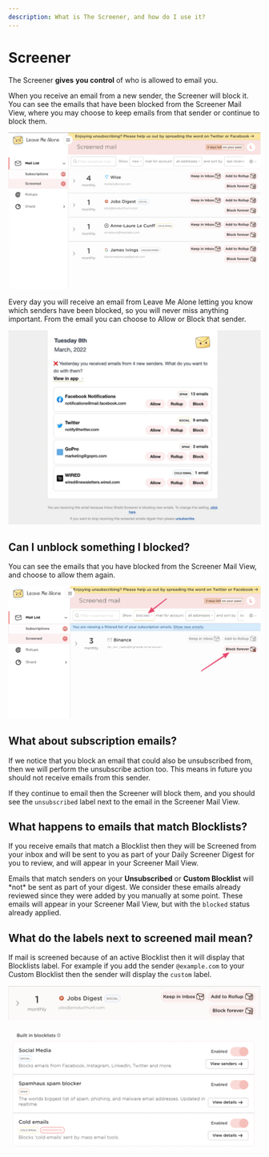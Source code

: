 ```yaml
---
description: What is The Screener, and how do I use it?
---
```


# Screener

The Screener **gives** **you control** of who is allowed to email you.

When you receive an email from a new sender, the Screener will block it. You can see the emails that have been blocked from the Screener Mail View, where you may choose to keep emails from that sender or continue to block them.

![](<../../.gitbook/assets/CleanShot 2022-03-14 at 08.07.23@2x.png>)

Every day you will receive an email from Leave Me Alone letting you know which senders have been blocked, so you will never miss anything important. From the email you can choose to Allow or Block that sender.

![](<../../.gitbook/assets/image (45).png>)

## Can I unblock something I blocked?

You can see the emails that you have blocked from the Screener Mail View, and choose to allow them again.&#x20;

![](<../../.gitbook/assets/image (47) (1).png>)

## What about subscription emails?

If we notice that you block an email that could also be unsubscribed from, then we will perform the unsubscribe action too. This means in future you should not receive emails from this sender.

If they continue to email then the Screener will block them, and you should see the `unsubscribed` label next to the email in the Screener Mail View.



## What happens to emails that match Blocklists?

If you receive emails that match a Blocklist then they will be Screened from your inbox and will be sent to you as part of your Daily Screener Digest for you to review, and will appear in your Screener Mail View.

Emails that match senders  on your **Unsubscribed** or **Custom Blocklist** will \*not\* be sent as part of your digest. We consider these emails already reviewed since they were added by you manually at some point. These emails will appear in your Screener Mail View, but with the `blocked` status already applied.



## What do the labels next to screened mail mean?

If mail is screened because of an active Blocklist then it will display that Blocklists label. For example if you add the sender `@example.com` to your Custom Blocklist then the sender will display the `custom` label.

![A email from a Social Media company displaying the SOCIAL label](<../../.gitbook/assets/image (44).png>)

![Our built in Blocklists with their labels](<../../.gitbook/assets/image (46).png>)

